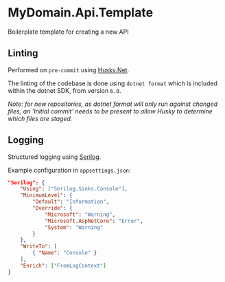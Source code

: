 # MyDomain.Api.Template
Boilerplate template for creating a new API

## Linting

Performed on `pre-commit` using [Husky.Net](https://alirezanet.github.io/Husky.Net/).

The linting of the codebase is done using `dotnet format` which is included within the dotnet SDK, from version `6.0`.

_Note: for new repositories, as dotnet format will only run against changed files, an 'Initial commit' needs to be present to allow Husky to determine which files are staged._

## Logging

Structured logging using [Serilog](https://serilog.net/).

Example configuration in `appsettings.json`:

```json
"Serilog": {
    "Using": ["Serilog.Sinks.Console"],
    "MinimumLevel": {
        "Default": "Information",
        "Override": {
            "Microsoft": "Warning",
            "Microsoft.AspNetCore": "Error",
            "System": "Warning"
        }
    },
    "WriteTo": [
        { "Name": "Console" }
    ],
    "Enrich": ["FromLogContext"]
}
```
